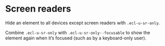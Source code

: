 # Screen readers

Hide an element to all devices except screen readers with `.ecl-u-sr-only`.

Combine `.ecl-u-sr-only` with `.ecl-u-sr-only--focusable` to show the element
again when it’s focused (such as by a keyboard-only user).

